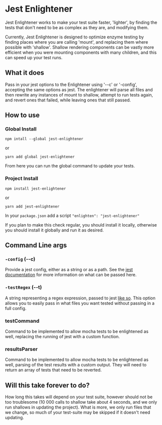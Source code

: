 # Jest Enlightener

Jest Enlightener works to make your test suite faster, 'lighter', by finding the tests that don't need to be as complex as they are, and modifying them.

Currently, Jest Enlightener is designed to optimize enzyme testing by finding places where you are calling 'mount', and replacing them where possible with 'shallow'. Shallow rendering components can be vastly more efficient when you were mounting components with many children, and this can speed up your test runs.

## What it does

Pass in your jest options to the Enlightener using '--c' or '-config', accepting the same options as jest. The enlightener will parse all files and then rewrite any instances of mount to shallow, attempt to run tests again, and revert ones that failed, while leaving ones that still passed.

## How to use

### Global Install

```
npm intall --global jest-enlightener
```

or

```
yarn add global jest-enlightener
```

From here you can run the global command to update your tests.

### Project Install

```
npm install jest-enlightener
```

or

```
yarn add jest-enlightener
```

In your `package.json` add a script `"enlighten": "jest-enlightener"`

If you plan to make this check regular, you should install it locally, otherwise you should install it globally and run it as desired.

## Command Line args

### `-config` (--c)

Provide a jest config, either as a string or as a path. See the [jest documentation](https://facebook.github.io/jest/docs/en/cli.html#config-path) for more information on what can be passed here.

### `-testRegex` (--t)

A string representing a regex expression, passed to jest [like so](https://facebook.github.io/jest/docs/en/configuration.html#testregex-string). This option allows you to easily pass in what files you want tested without passing in a full config.

### testCommand

Command to be implemented to allow mocha tests to be enlightened as well, replacing the running of jest with a custom function.

### resultsParser

Command to be implemented to allow mocha tests to be enlightened as well, parsing of the test results with a custom output. They will need to return an array of tests that need to be reverted.

## Will this take forever to do?

How long this takes will depend on your test suite, however should not be too troublesome (10 000 calls to shallow take about 4 seconds, and we only run shallows in updating the project). What is more, we only run files that we change, so much of your test-suite may be skipped if it doesn't need updating.
